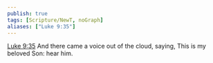 ```yaml
---
publish: true
tags: [Scripture/NewT, noGraph]
aliases: ["Luke 9:35"]
---
```

[Luke 9:35](https://churchofjesuschrist.org/study/scriptures/nt/luke/9?lang=eng&id=p35#p35) And there came a voice out of the cloud, saying, This is my beloved Son: hear him.
